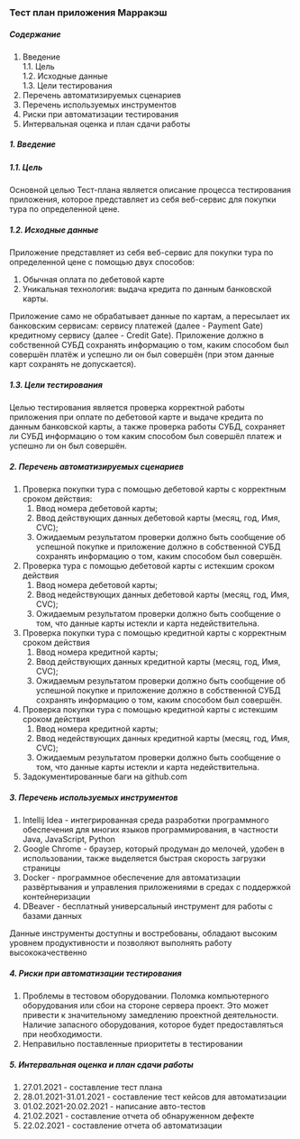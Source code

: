 ### Тест план приложения Марракэш

##### Содержание
1.  Введение  
    1.1. Цель  
    1.2. Исходные данные  
    1.3. Цели тестирования
2. Перечень автоматизируемых сценариев
3. Перечень используемых инструментов
4. Риски при автоматизации тестирования
5. Интервальная оценка и план сдачи работы


##### 1. Введение
##### 1.1. Цель
Основной целью Тест-плана является описание процесса тестирования приложения,
которое представляет из себя веб-сервис для покупки тура по определенной цене.

##### 1.2. Исходные данные
Приложение представляет из себя веб-сервис для покупки тура по определенной цене с помощью
двух способов:
1. Обычная оплата по дебетовой карте
2. Уникальная технология: выдача кредита по данным банковской карты.

Приложение само не обрабатывает данные по картам, а пересылает их банковским сервисам: сервису платежей (далее - Payment Gate) кредитному сервису (далее - Credit Gate). Приложение должно в собственной СУБД сохранять информацию о том, каким способом был совершён платёж и успешно ли он был совершён (при этом данные карт сохранять не допускается).

##### 1.3. Цели тестирования
Целью тестирования является проверка корректной работы приложения при оплате по дебетовой карте и выдаче кредита по данным банковской карты, а также проверка работы СУБД, сохраняет ли СУБД информацию о том каким способом был совершёл платеж и успешно ли он был совершён.

##### 2. Перечень автоматизируемых сценариев
1. Проверка покупки тура с помощью дебетовой карты с корректным сроком действия:
    1. Ввод номера дебетовой карты;
    2. Ввод действующих данных дебетовой карты (месяц, год, Имя, CVC);
    3. Ожидаемым результатом проверки должно быть сообщение об успешной покупке и приложение должно в собственной СУБД сохранять информацию о том, каким способом был совершён.
2. Проверка тура с помощью дебетовой карты с истекшим сроком действия
    1. Ввод номера дебетовой карты;
    2. Ввод недействующих данных дебетовой карты (месяц, год, Имя, CVC);
    3. Ожидаемым результатом проверки должно быть сообщение о том, что данные карты истекли и карта недействительна.
3. Проверка покупки тура с помощью кредитной карты с корректным сроком действия
    1. Ввод номера кредитной карты;
    2. Ввод действующих данных кредитной карты (месяц, год, Имя, CVC);
    3. Ожидаемым результатом проверки должно быть сообщение об успешной покупке и приложение должно в собственной СУБД сохранять информацию о том, каким способом был совершён.
4. Проверка покупки тура с помощью кредитной карты с истекшим сроком действия
    1. Ввод номера кредитной карты;
    2. Ввод недействующих данных кредитной карты (месяц, год, Имя, CVC);
    3. Ожидаемым результатом проверки должно быть сообщение о том, что данные карты истекли и карта недействительна.
5. Задокументированные баги на github.com


##### 3. Перечень используемых инструментов
1. Intellij Idea - интегрированная среда разработки программного обеспечения для многих языков программирования, в частности Java, JavaScript, Python
2. Google Chrome - браузер, который продуман до мелочей, удобен в использовании, также выделяется быстрая скорость загрузки страницы
3. Docker - программное обеспечение для автоматизации развёртывания и управления приложениями в средах с поддержкой контейнеризации
4. DBeaver - бесплатный универсальный инструмент для работы с базами данных

Данные инструменты доступны и востребованы, обладают высоким уровнем продуктивности и позволяют выполнять работу высококачественно

##### 4. Риски при автоматизации тестирования
1. Проблемы в тестовом оборудовании. Поломка компьютерного оборудования или сбои на стороне сервера проект. Это может привести к значительному замедлению проектной деятельности. Наличие запасного оборудования, которое будет предоставляться при необходимости.
2. Неправильно поставленные приоритеты в тестировании

##### 5. Интервальная оценка и план сдачи работы
1. 27.01.2021 - составление тест плана
2. 28.01.2021-31.01.2021 - составление тест кейсов для автоматизации
3. 01.02.2021-20.02.2021 - написание авто-тестов
4. 21.02.2021 - составление отчета об обнаруженном дефекте
5. 22.02.2021 - составление отчета об автоматизации





